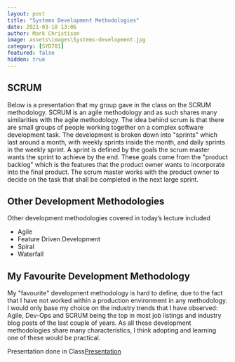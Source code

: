 ```yaml
---
layout: post
title: "Systems Development Methodologies"
date: 2021-03-18 13:06
author: Mark Christison
image: assets\images\Systems-development.jpg
category: [SYD701]
featured: false
hidden: true
---
```


## SCRUM

Below is a presentation that my group gave in the class on the SCRUM methodology. SCRUM is an agile methodology and as such shares many similarities with the agile methodology. The idea behind scrum is that there are small groups of people working together on a complex software development task. The development is broken down into "sprints" which last around a month, with weekly sprints inside the month, and daily sprints in the weekly sprint. A sprint is defined by the goals the scrum master wants the sprint to achieve by the end. These goals come from the "product backlog" which is the features that the product owner wants to incorporate into the final product. The scrum master works with the product owner to decide on the task that shall be completed in
the next large sprint.

## Other Development Methodologies

Other development methodologies covered in today’s lecture included

* Agile
* Feature Driven Development
* Spiral
* Waterfall

## My Favourite Development Methodology

My "favourite" development methodology is hard to define, due to the fact that I have not worked within a production environment in any methodology. I would only base my choice on the industry trends that I have observed: Agile, Dev-Ops and SCRUM being the top in most job listings and industry blog posts of the last couple of years. As all these development methodologies share many characteristics, I think adopting and learning one of these would be practical.

<object data="/assets/docs/SCRUM-Methodology.pdf" type="application/pdf" width="100%" height="800px" />
<p>Presentation done in Class<a href="/assets/docs/SCRUM-Methodology.pdf">Presentation</a></p>